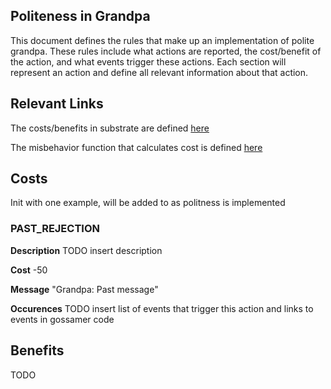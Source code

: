 ## Politeness in Grandpa

This document defines the rules that make up an implementation of polite grandpa. These rules include 
what actions are reported, the cost/benefit of the action, and what events trigger these actions.
Each section will represent an action and define all relevant information about that action.

## Relevant Links

The costs/benefits in substrate are defined [here](https://github.com/paritytech/substrate/blob/88731ed619f6be1280f01cc8f02f10e2fb4cf199/client/finality-grandpa/src/communication/mod.rs#L93)

The misbehavior function that calculates cost is defined [here](https://github.com/paritytech/substrate/blob/88731ed619f6be1280f01cc8f02f10e2fb4cf199/client/finality-grandpa/src/communication/gossip.rs#L434)

## Costs

Init with one example, will be added to as politness is implemented

### PAST_REJECTION

**Description** TODO insert description

**Cost** -50

**Message** "Grandpa: Past message"

**Occurences** TODO insert list of events that trigger this action and links to events in gossamer code

## Benefits

TODO